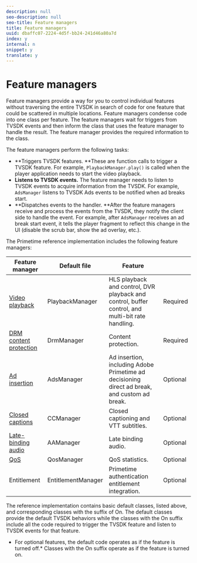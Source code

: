 ```yaml
---
description: null
seo-description: null
seo-title: Feature managers
title: Feature managers
uuid: dbaffc07-2224-4d5f-bb24-241d46a80a7d
index: y
internal: n
snippet: y
translate: y
---
```


# Feature managers

Feature managers provide a way for you to control individual features without traversing the entire TVSDK in search of code for one feature that could be scattered in multiple locations. Feature managers condense code into one class per feature. The feature managers wait for triggers from TVSDK events and then inform the class that uses the feature manager to handle the result. The feature manager provides the required information to the class. 

The feature managers perform the following tasks: 
* **Triggers TVSDK features. **These are function calls to trigger a TVSDK feature. For example, `PlaybackManager.play()` is called when the player application needs to start the video playback.
* **Listens to TVSDK events.** The feature manager needs to listen to TVSDK events to acquire information from the TVSDK. For example, `AdsManager` listens to TVSDK Ads events to be notified when ad breaks start.
* **Dispatches events to the handler. **After the feature managers receive and process the events from the TVSDK, they notify the client side to handle the event. For example, after `AdsManager` receives an ad break start event, it tells the player fragment to reflect this change in the UI (disable the scrub bar, show the ad overlay, etc.).




The Primetime reference implementation includes the following feature managers: 

|  Feature manager  | Default file  | Feature  |  |
|---|---|---|---|
| [Video playback](c_psdk_ref_video-playback.md)  | PlaybackManager  | HLS playback and control, DVR playback and control, buffer control, and multi-bit rate handling.  | Required  |
| [DRM content protection](c_psdk_ref_content-protection.md)  | DrmManager  | Content protection.  | Required  |
| [Ad insertion](c_psdk_ref_ad-insertion.md)  | AdsManager  | Ad insertion, including Adobe Primetime ad decisioning direct ad break, and custom ad break.  | Optional  |
| [Closed captions](c_psdk_ref_closed-captions.md)  | CCManager  | Closed captioning and VTT subtitles.  | Optional  |
| [Late-binding audio](c_psdk_ref_late-binding-audio.md)  | AAManager  | Late binding audio.  | Optional  |
| [QoS](t_psdk_ref_qos-statistics.md)  | QosManager  | QoS statistics.  | Optional  |
|  Entitlement  | EntitlementManager  | Primetime authentication entitlement integration.  | Optional  |

The reference implementation contains basic default classes, listed above, and corresponding classes with the suffix of On. The default classes provide the default TVSDK behaviors while the classes with the On suffix include all the code required to trigger the TVSDK feature and listen to TVSDK events for that feature. 

* For optional features, the default code operates as if the feature is turned off.* Classes with the On suffix operate as if the feature is turned on.


